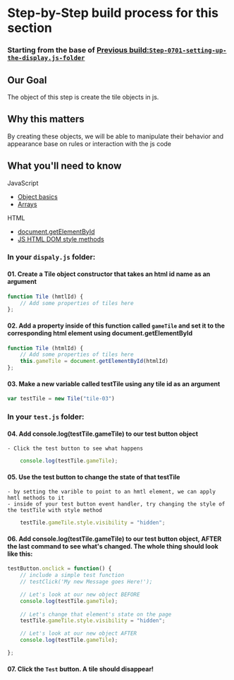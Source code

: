 # Step-by-Step build process for this section

### Starting from the base of [Previous build:`Step-0701-setting-up-the-display.js-folder`](https://github.com/NeuTrix/Hangman-tutorial/tree/master/Lecture-07-interactive-display-objects/Step-0701-setting-up-the-display.js-folder)

## Our Goal
The object of this step is create the tile objects in js.

## Why this matters
By creating these objects, we will be able to manipulate their behavior and appearance base on rules or interaction with the js code

## What you'll need to know

JavaScript
- [Object basics](https://developer.mozilla.org/en-US/docs/Learn/JavaScript/Objects/Basics)
- [Arrays](https://developer.mozilla.org/en-US/docs/Web/JavaScript/Reference/Global_Objects/Array)

HTML
- [document.getElementById](https://developer.mozilla.org/en-US/docs/Web/API/Document/getElementById)
- [JS HTML DOM style methods](https://www.w3schools.com/js/js_htmldom_css.asp)


### In your `dispaly.js` folder:

#### 01. Create a Tile object constructor that takes an html id name as an argument
```javascript
function Tile (hmtlId) {
	// Add some properties of tiles here
};
```
#### 02. Add a property inside of this function called `gameTile` and set it to the corresponding html element using document.getElementById
```javascript
function Tile (htmlId) {
	// Add some properties of tiles here
	this.gameTile = document.getElementById(htmlId)
};
```

#### 03. Make a new variable called testTile using any tile id as an argument

```javascript
var testTile = new Tile("tile-03")
```

### In your `test.js` folder:

#### 04. Add console.log(testTile.gameTile) to our test button object
	- Click the test button to see what happens
```javascript
	console.log(testTile.gameTile);
```

#### 05. Use the test button to change the state of that testTile
	- by setting the varible to point to an hmtl element, we can apply hmtl methods to it
	- inside of your test button event handler, try changing the style of the testTile with style method

```javascript
	testTile.gameTile.style.visibility = "hidden";
```

#### 06. Add console.log(testTile.gameTile) to our test button object, AFTER the last command to see what's changed.  The whole thing should look like this:

```javascript
testButton.onclick = function() {
	// include a simple test function
	// testClick('My new Message goes Here!');

	// Let's look at our new object BEFORE
	console.log(testTile.gameTile);
	
	// Let's change that element's state on the page
	testTile.gameTile.style.visibility = "hidden";

	// Let's look at our new object AFTER
	console.log(testTile.gameTile);

};

```

#### 07.  Click the `Test` button.  A tile should disappear!
